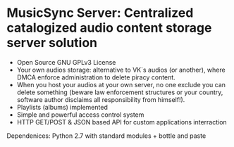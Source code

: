 # MusicSync Server: Centralized catalogized audio content storage server solution
* Open Source GNU GPLv3 License
* Your own audios storage: alternative to VK`s audios (or another), where DMCA enforce administration to delete piracy content.
* When you host your audios at your own server, no one exclude you can delete something (beware law enforcement structures or your country, software author disclaims all responsibility from himself!).
* Playlists (albums) implemented
* Simple and powerful access control system
* HTTP GET/POST & JSON based API for custom applications interraction

Dependenices: Python 2.7 with standard modules + bottle and paste
